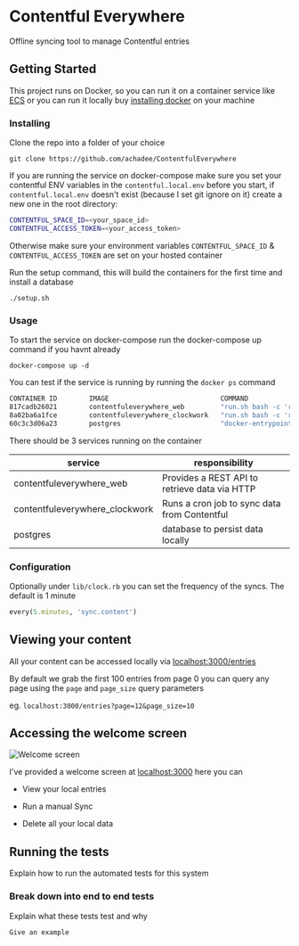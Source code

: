 # Contentful Everywhere

Offline syncing tool to manage Contentful entries

## Getting Started

This project runs on Docker, so you can run it on a container service like [ECS]( https://aws.amazon.com/ecs/) or you can run it locally buy [installing docker](https://docs.docker.com/install/) on your machine


### Installing

Clone the repo into a folder of your choice

```
git clone https://github.com/achadee/ContentfulEverywhere
```
If you are running the service on docker-compose make sure you set your contentful ENV variables in the `contentful.local.env` before you start, if `contentful.local.env` doesn't exist (because I set git ignore on it) create a new one in the root directory:

```bash
CONTENTFUL_SPACE_ID=<your_space_id>
CONTENTFUL_ACCESS_TOKEN=<your_access_token>
```
Otherwise make sure your environment variables `CONTENTFUL_SPACE_ID` & `CONTENTFUL_ACCESS_TOKEN` are set on your hosted container

Run the setup command, this will build the containers for the first time and install a database

```
./setup.sh
```

### Usage

To start the service on docker-compose run the docker-compose up command if you havnt already

```
docker-compose up -d
```

You can test if the service is running by running the `docker ps` command

```bash
CONTAINER ID        IMAGE                            COMMAND                  CREATED             STATUS              PORTS                    NAMES
817cadb26021        contentfuleverywhere_web         "run.sh bash -c 'rm …"   13 seconds ago      Up 12 seconds       0.0.0.0:3000->3000/tcp   contentfuleverywhere_web_1
8a02ba6a1fce        contentfuleverywhere_clockwork   "run.sh bash -c 'rm …"   13 seconds ago      Up 12 seconds       3000/tcp                 contentfuleverywhere_clockwork_1
60c3c3d06a23        postgres                         "docker-entrypoint.s…"   2 hours ago         Up 12 seconds       5432/tcp                 contentfuleverywhere_db_1
```

There should be 3 services running on the container

|service|responsibility|
|-------|--------------|
|contentfuleverywhere_web|Provides a REST API to retrieve data via HTTP|
|contentfuleverywhere_clockwork|Runs a cron job to sync data from Contentful|
|postgres|database to persist data locally|

### Configuration

Optionally under `lib/clock.rb` you can set the frequency of the syncs. The default is 1 minute
```ruby
every(5.minutes, 'sync.content')
```

## Viewing your content

All your content can be accessed locally via [localhost:3000/entries](http://localhost:3000/entries)

By default we grab the first 100 entries from page 0 you can query any page using the `page` and `page_size` query parameters

eg. `localhost:3000/entries?page=12&page_size=10`

## Accessing the welcome screen

![Welcome screen](https://images.ctfassets.net/5vmd0zjzbdm9/2fwdivHUn2oXAYnSTajEKV/17d6323816d415f7967b19b8096213a9/Screen_Shot_2020-01-24_at_10.35.45_am.png?h=250)

I've provided a welcome screen at [localhost:3000](http://localhost:3000) here you can

* View your local entries

* Run a manual Sync

* Delete all your local data

## Running the tests

Explain how to run the automated tests for this system

### Break down into end to end tests

Explain what these tests test and why

```
Give an example
```
